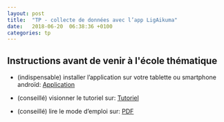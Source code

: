 ```yaml
---
layout: post
title:  "TP - collecte de données avec l’app LigAikuma"
date:   2018-06-20  06:38:36 +0100
categories: tp
---
```


## Instructions avant de venir à l'école thématique

- (indispensable) installer l’application sur votre tablette ou smartphone androïd: [Application](https://lig-aikuma.imag.fr/download/)

- (conseillé) visionner le tutoriel sur: [Tutoriel](https://lig-aikuma.imag.fr/tutorial/)

- (conseillé) lire le mode d’emploi sur: [PDF](https://lig-aikuma.imag.fr/wp-content/uploads/2017/06/LIG-Aikuma_tutorial-fr.pdf)


